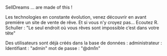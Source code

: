 ﻿SellDreams ... are made of this !


Les technologies en constante évolution, venez découvrir en avant premiére un site de vente de rêve. 
Et si vous n'y croyez pas... Ecoutez R. Schuller :
"Le seul endroit où vous rêves sont impossible c’est dans votre tête"

Des utilisateurs sont déjà créés dans la base de données :
administrateur : 	
	Identifiant : "admin" 
	mot de passe : "@dm1n"

